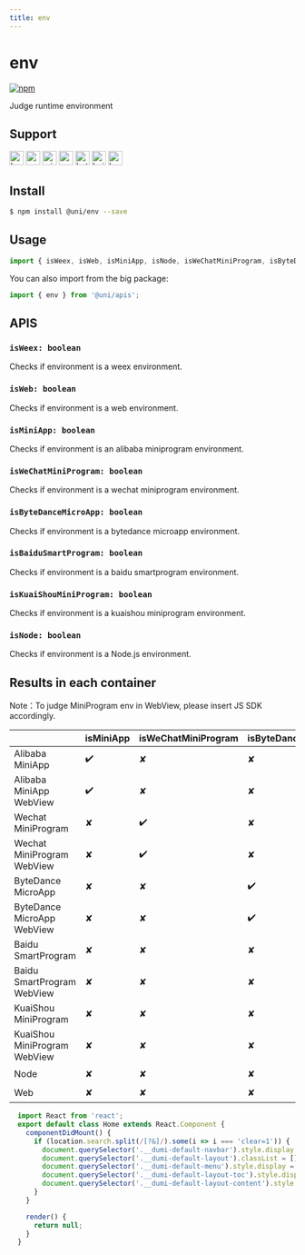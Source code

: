 ```yaml
---
title: env
---
```


# env
[![npm](https://img.shields.io/npm/v/@uni/env.svg)](https://www.npmjs.com/package/@uni/env)

Judge runtime environment

## Support
<img alt="browser" src="https://gw.alicdn.com/tfs/TB1uYFobGSs3KVjSZPiXXcsiVXa-200-200.svg" width="25px" height="25px" title="h5" /> <img alt="weex" src="https://gw.alicdn.com/tfs/TB1jM0ebMaH3KVjSZFjXXcFWpXa-200-200.svg" width="25px" height="25px" /> <img alt="miniApp" src="https://gw.alicdn.com/tfs/TB1bBpmbRCw3KVjSZFuXXcAOpXa-200-200.svg" width="25px" height="25px" title="ali miniprogram" /> <img alt="wechatMiniprogram" src="https://img.alicdn.com/tfs/TB1slcYdxv1gK0jSZFFXXb0sXXa-200-200.svg" width="25px" height="25px" title="wechatMiniprogram"> <img alt="bytedanceMicroApp" src="https://gw.alicdn.com/tfs/TB1jFtVzO_1gK0jSZFqXXcpaXXa-200-200.svg" width="25px" height="25px" title="bytedanceMicroApp"> <img alt="baiduSmartProgram" src="https://img.alicdn.com/imgextra/i4/O1CN01jngdBb24yGv2Fu34G_!!6000000007459-2-tps-200-200.png" width="25px" height="25px" title="baiduSmartProgram"> <img alt="kuaiShouMiniProgram" src="https://gw.alicdn.com/imgextra/i4/O1CN01kzmJMM24jcFEzp5Wv_!!6000000007427-2-tps-200-200.png" width="25px" height="25px" title="KuaiShouMiniProgram">

## Install
```bash
$ npm install @uni/env --save
```

## Usage
```javascript
import { isWeex, isWeb, isMiniApp, isNode, isWeChatMiniProgram, isByteDanceMicroApp, isBaiduSmartProgram, isKuaiShouMiniProgram } from '@uni/env';

```
You can also import from the big package:

```js
import { env } from '@uni/apis';
```

## APIS
### `isWeex: boolean`
Checks if environment is a weex environment.

### `isWeb: boolean`
Checks if environment is a web environment.

### `isMiniApp: boolean`
Checks if environment is an alibaba miniprogram environment.

### `isWeChatMiniProgram: boolean`
Checks if environment is a wechat miniprogram environment.

### `isByteDanceMicroApp: boolean`
Checks if environment is a bytedance microapp environment.

### `isBaiduSmartProgram: boolean`
Checks if environment is a baidu smartprogram environment.

### `isKuaiShouMiniProgram: boolean`
Checks if environment is a kuaishou miniprogram environment.
### `isNode: boolean`
Checks if environment is a Node.js environment.

## Results in each container

Note：To judge MiniProgram env in WebView, please insert JS SDK accordingly.

|                              | isMiniApp | isWeChatMiniProgram | isByteDanceMicroApp | isBaiduSmartProgram | isKuaiShouMiniProgram | isWeb | isWeex | isNode |
| ---------------------------- | --------- | ------------------- | ------------------  | ------------------- | --------------------- | ------ | ----- | ------ |
| Alibaba MiniApp              | ✔️         | ✘                   | ✘                   | ✘                   | ✘                     | ✘      | ✘     | ✘    |
| Alibaba MiniApp WebView      | ✔️         | ✘                   | ✘                   | ✘                   | ✘                     | ✔️      | ✘     | ✘   |
| Wechat MiniProgram           | ✘         | ✔️                   | ✘                   | ✘                   | ✘                     | ✘      | ✘     | ✘   |
| Wechat MiniProgram WebView   | ✘         | ✔️                   | ✘                   | ✘                   | ✘                     | ✔️      | ✘     | ✘   |
| ByteDance MicroApp           | ✘         | ✘                   | ✔️                   | ✘                   | ✘                     | ✘      | ✘     | ✘   |
| ByteDance MicroApp WebView   | ✘         | ✘                   | ✔️                   | ✘                   | ✘                     | ✔️      | ✘     | ✘   |
| Baidu SmartProgram           | ✘         | ✘                    | ✘                   | ✔️                  | ✘                     | ✘      | ✘     | ✘   |
| Baidu SmartProgram WebView   | ✘         | ✘                   | ✘                   | ✔️                   | ✘                     | ✔️      | ✘     | ✘   |
| KuaiShou MiniProgram         | ✘         | ✘                    | ✘                   | ✘                  | ✔️                     | ✘      | ✘     | ✘   |
| KuaiShou MiniProgram WebView | ✘         | ✘                   | ✘                   | ✘                   | ✔️                     | ✔️      | ✘     | ✘   |
| Node                         | ✘         | ✘                   | ✘                   | ✘                  | ✘                      | ✘      | ✘     | ✔️   |
| Web                          | ✘         | ✘                   | ✘                   | ✘                  | ✘                      | ✔️      | ✘     | ✘   |

```jsx | inline
  import React from 'react';
  export default class Home extends React.Component {
    componentDidMount() {
      if (location.search.split(/[?&]/).some(i => i === 'clear=1')) {
        document.querySelector('.__dumi-default-navbar').style.display = 'none';
        document.querySelector('.__dumi-default-layout').classList = [];
        document.querySelector('.__dumi-default-menu').style.display = 'none';
        document.querySelector('.__dumi-default-layout-toc').style.display = 'none';
        document.querySelector('.__dumi-default-layout-content').style.padding = '50px 100px';
      }
    }

    render() {
      return null;
    }
  }
```
